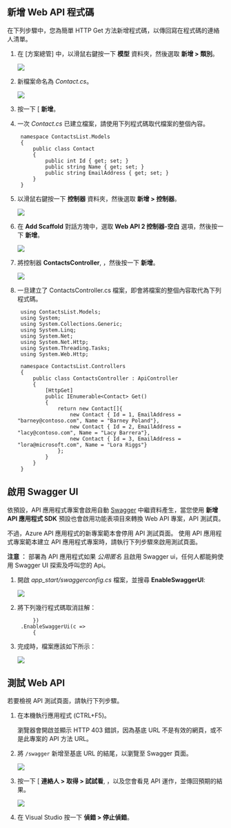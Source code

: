 ## 新增 Web API 程式碼

在下列步驟中，您為簡單 HTTP Get 方法新增程式碼，以傳回寫在程式碼的連絡人清單。 

1. 在 [方案總管] 中，以滑鼠右鍵按一下 **模型** 資料夾，然後選取 **新增 > 類別**。 

    ![](./media/app-service-api-define-api-app/03-add-new-class-v3.png) 

2. 新檔案命名為 *Contact.cs*。 

    ![](./media/app-service-api-define-api-app/0301-add-new-class-dialog-v3.png) 

3. 按一下 [ **新增**。

4. 一次 *Contact.cs* 已建立檔案，請使用下列程式碼取代檔案的整個內容。 

        namespace ContactsList.Models
        {
            public class Contact
            {
                public int Id { get; set; }
                public string Name { get; set; }
                public string EmailAddress { get; set; }
            }
        }

5. 以滑鼠右鍵按一下 **控制器** 資料夾，然後選取 **新增 > 控制器**。 

    ![](./media/app-service-api-define-api-app/05-new-controller-v3.png)

6. 在 **Add Scaffold** 對話方塊中，選取 **Web API 2 控制器-空白** 選項，然後按一下 **新增**。 

    ![](./media/app-service-api-define-api-app/06-new-controller-dialog-v3.png)

7. 將控制器 **ContactsController**, ，然後按一下 **新增**。 

    ![](./media/app-service-api-define-api-app/07-new-controller-name-v2.png)

8. 一旦建立了 ContactsController.cs 檔案，即會將檔案的整個內容取代為下列程式碼。 

        using ContactsList.Models;
        using System;
        using System.Collections.Generic;
        using System.Linq;
        using System.Net;
        using System.Net.Http;
        using System.Threading.Tasks;
        using System.Web.Http;
        
        namespace ContactsList.Controllers
        {
            public class ContactsController : ApiController
            {
                [HttpGet]
                public IEnumerable<Contact> Get()
                {
                    return new Contact[]{
                        new Contact { Id = 1, EmailAddress = "barney@contoso.com", Name = "Barney Poland"},
                        new Contact { Id = 2, EmailAddress = "lacy@contoso.com", Name = "Lacy Barrera"},
                        new Contact { Id = 3, EmailAddress = "lora@microsoft.com", Name = "Lora Riggs"}
                    };
                }
            }
        }

## 啟用 Swagger UI

依預設，API 應用程式專案會啟用自動 [Swagger](http://swagger.io/ "官方 Swagger 資訊") 中繼資料產生，當您使用 **新增 API 應用程式 SDK** 預設也會啟用功能表項目來轉換 Web API 專案，API 測試頁。  

不過，Azure API 應用程式的新專案範本會停用 API 測試頁面。 使用 API 應用程式專案範本建立 API 應用程式專案時，請執行下列步驟來啟用測試頁面。

**注意 ︰** 部署為 API 應用程式如果 *公用匿名* 且啟用 Swagger ui，任何人都能夠使用 Swagger UI 探索及呼叫您的 Api。 

1. 開啟 *app_start/swaggerconfig.cs* 檔案，並搜尋 **EnableSwaggerUI**:

    ![](./media/app-service-api-define-api-app/12-enable-swagger-ui-with-box.png)

2. 將下列幾行程式碼取消註解：

            })
        .EnableSwaggerUi(c =>
            {

3. 完成時，檔案應該如下所示：

    ![](./media/app-service-api-define-api-app/13-enable-swagger-ui-with-box.png)

## 測試 Web API

若要檢視 API 測試頁面，請執行下列步驟。

1. 在本機執行應用程式 (CTRL+F5)。

    瀏覽器會開啟並顯示 HTTP 403 錯誤，因為基底 URL 不是有效的網頁，或不是此專案的 API 方法 URL。
 
3.  將 `/swagger` 新增至基底 URL 的結尾，以瀏覽至 Swagger 頁面。 

    ![](./media/app-service-api-define-api-app/swaggerhome.png)

2. 按一下 [ **連絡人 > 取得 > 試試看**, ，以及您會看見 API 運作，並傳回預期的結果。 

    ![](./media/app-service-api-define-api-app/swaggertry.png)

3. 在 Visual Studio 按一下 **偵錯 > 停止偵錯**。


